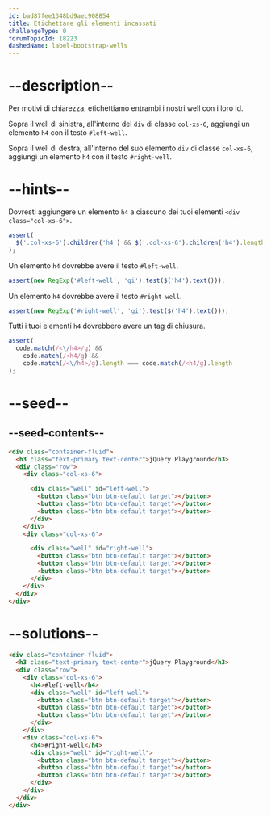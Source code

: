 ```yaml
---
id: bad87fee1348bd9aec908854
title: Etichettare gli elementi incassati
challengeType: 0
forumTopicId: 18223
dashedName: label-bootstrap-wells
---
```


# --description--

Per motivi di chiarezza, etichettiamo entrambi i nostri well con i loro id.

Sopra il well di sinistra, all'interno del `div` di classe `col-xs-6`, aggiungi un elemento `h4` con il testo `#left-well`.

Sopra il well di destra, all'interno del suo elemento `div` di classe `col-xs-6`, aggiungi un elemento `h4` con il testo `#right-well`.

# --hints--

Dovresti aggiungere un elemento `h4` a ciascuno dei tuoi elementi `<div class="col-xs-6">`.

```js
assert(
  $('.col-xs-6').children('h4') && $('.col-xs-6').children('h4').length > 1
);
```

Un elemento `h4` dovrebbe avere il testo `#left-well`.

```js
assert(new RegExp('#left-well', 'gi').test($('h4').text()));
```

Un elemento `h4` dovrebbe avere il testo `#right-well`.

```js
assert(new RegExp('#right-well', 'gi').test($('h4').text()));
```

Tutti i tuoi elementi `h4` dovrebbero avere un tag di chiusura.

```js
assert(
  code.match(/<\/h4>/g) &&
    code.match(/<h4/g) &&
    code.match(/<\/h4>/g).length === code.match(/<h4/g).length
);
```

# --seed--

## --seed-contents--

```html
<div class="container-fluid">
  <h3 class="text-primary text-center">jQuery Playground</h3>
  <div class="row">
    <div class="col-xs-6">

      <div class="well" id="left-well">
        <button class="btn btn-default target"></button>
        <button class="btn btn-default target"></button>
        <button class="btn btn-default target"></button>
      </div>
    </div>
    <div class="col-xs-6">

      <div class="well" id="right-well">
        <button class="btn btn-default target"></button>
        <button class="btn btn-default target"></button>
        <button class="btn btn-default target"></button>
      </div>
    </div>
  </div>
</div>
```

# --solutions--

```html
<div class="container-fluid">
  <h3 class="text-primary text-center">jQuery Playground</h3>
  <div class="row">
    <div class="col-xs-6">
      <h4>#left-well</h4>
      <div class="well" id="left-well">
        <button class="btn btn-default target"></button>
        <button class="btn btn-default target"></button>
        <button class="btn btn-default target"></button>
      </div>
    </div>
    <div class="col-xs-6">
      <h4>#right-well</h4>
      <div class="well" id="right-well">
        <button class="btn btn-default target"></button>
        <button class="btn btn-default target"></button>
        <button class="btn btn-default target"></button>
      </div>
    </div>
  </div>
</div>
```
